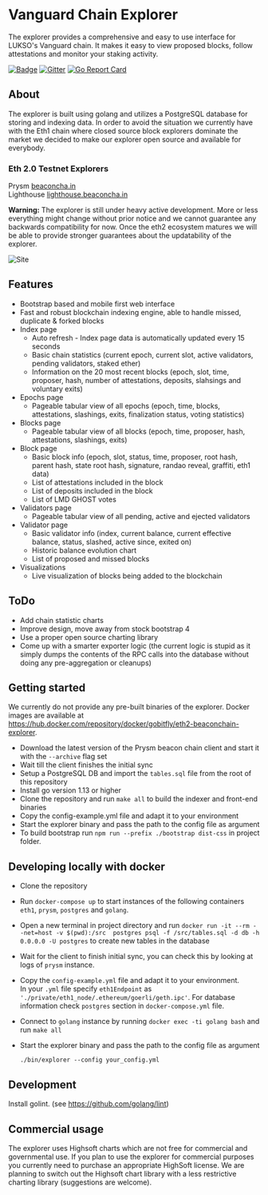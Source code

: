 # Vanguard Chain Explorer

The explorer provides a comprehensive and easy to use interface for LUKSO's Vanguard chain. It makes it easy to view proposed blocks, follow attestations and monitor your staking activity.

[![Badge](https://github.com/gobitfly/eth2-beaconchain-explorer/workflows/Build/badge.svg)](https://github.com/gobitfly/eth2-beaconchain-explorer/actions?query=workflow%3A%22Build+%26+Publish+Docker+images%22)
[![Gitter](https://img.shields.io/gitter/room/gobitfly/eth2-beaconchain-explorer?color=%2334D058)](https://gitter.im/gobitfly/beaconchain-explorer?utm_source=badge&utm_medium=badge&utm_campaign=pr-badge)
[![Go Report Card](https://goreportcard.com/badge/github.com/gobitfly/eth2-beaconchain-explorer)](https://goreportcard.com/report/github.com/gobitfly/eth2-beaconchain-explorer)

## About

The explorer is built using golang and utilizes a PostgreSQL database for storing and indexing data. In order to avoid the situation we currently have with the Eth1 chain where closed source block explorers dominate the market we decided to make our explorer open source and available for everybody.

### Eth 2.0 Testnet Explorers

Prysm [beaconcha.in](https://beaconcha.in)<br>
Lighthouse [lighthouse.beaconcha.in](https://lighthouse.beaconcha.in)

**Warning:** The explorer is still under heavy active development. More or less everything might change without prior notice and we cannot guarantee any backwards compatibility for now. Once the eth2 ecosystem matures we will be able to provide stronger guarantees about the updatability of the explorer.

![Site](https://user-images.githubusercontent.com/26490734/120495328-e351f800-c3bc-11eb-92a8-e93fbde24539.png 'Beacon Chain Web Interface Screenshot')

## Features

- Bootstrap based and mobile first web interface
- Fast and robust blockchain indexing engine, able to handle missed, duplicate & forked blocks
- Index page
  - Auto refresh - Index page data is automatically updated every 15 seconds
  - Basic chain statistics (current epoch, current slot, active validators, pending validators, staked ether)
  - Information on the 20 most recent blocks (epoch, slot, time, proposer, hash, number of attestations, deposits, slahsings and voluntary exits)
- Epochs page
  - Pageable tabular view of all epochs (epoch, time, blocks, attestations, slashings, exits, finalization status, voting statistics)
- Blocks page
  - Pageable tabular view of all blocks (epoch, time, proposer, hash, attestations, slashings, exits)
- Block page
  - Basic block info (epoch, slot, status, time, proposer, root hash, parent hash, state root hash, signature, randao reveal, graffiti, eth1 data)
  - List of attestations included in the block
  - List of deposits included in the block
  - List of LMD GHOST votes
- Validators page
  - Pageable tabular view of all pending, active and ejected validators
- Validator page
  - Basic validator info (index, current balance, current effective balance, status, slashed, active since, exited on)
  - Historic balance evolution chart
  - List of proposed and missed blocks
- Visualizations
  - Live visualization of blocks being added to the blockchain

## ToDo

- Add chain statistic charts
- Improve design, move away from stock bootstrap 4
- Use a proper open source charting library
- Come up with a smarter exporter logic (the current logic is stupid as it simply dumps the contents of the RPC calls into the database without doing any pre-aggregation or cleanups)

## Getting started

We currently do not provide any pre-built binaries of the explorer. Docker images are available at https://hub.docker.com/repository/docker/gobitfly/eth2-beaconchain-explorer.

- Download the latest version of the Prysm beacon chain client and start it with the `--archive` flag set
- Wait till the client finishes the initial sync
- Setup a PostgreSQL DB and import the `tables.sql` file from the root of this repository
- Install go version 1.13 or higher
- Clone the repository and run `make all` to build the indexer and front-end binaries
- Copy the config-example.yml file and adapt it to your environment
- Start the explorer binary and pass the path to the config file as argument
- To build bootstrap run `npm run --prefix ./bootstrap dist-css` in project folder.

## Developing locally with docker
- Clone the repository
- Run `docker-compose up` to start instances of the following containers `eth1`, `prysm`, `postgres` and `golang`.
- Open a new terminal in project directory and run `docker run -it --rm --net=host -v $(pwd):/src  postgres psql -f /src/tables.sql -d db -h 0.0.0.0 -U postgres` to create new tables in the database  
- Wait for the client to finish initial sync, you can check this by looking at logs of `prysm` instance.
- Copy the `config-example.yml` file and adapt it to your environment.\
 In your `.yml` file specify `eth1Endpoint` as `'./private/eth1_node/.ethereum/goerli/geth.ipc'`. 
 For database information check `postgres` section in `docker-compose.yml` file.
- Connect to `golang` instance by running `docker exec -ti golang bash` and run `make all`
- Start the explorer binary and pass the path to the config file as argument 

      ./bin/explorer --config your_config.yml   

## Development

Install golint. (see https://github.com/golang/lint)

## Commercial usage

The explorer uses Highsoft charts which are not free for commercial and governmental use. If you plan to use the explorer for commercial purposes you currently need to purchase an appropriate HighSoft license.
We are planning to switch out the Highsoft chart library with a less restrictive charting library (suggestions are welcome).
